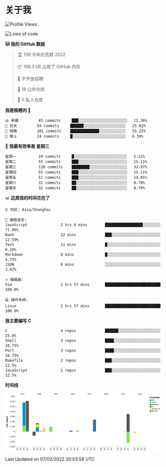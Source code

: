 # 关于我

<!--START_SECTION:waka-->
![Profile Views](http://img.shields.io/badge/%E4%B8%AA%E4%BA%BA%E5%B0%81%E9%9D%A2%E8%A7%82%E7%9C%8B%E6%AC%A1%E6%95%B0-38-blue)

![Lines of code](https://img.shields.io/badge/%E4%BB%8E%E3%80%8C%E4%BD%A0%E5%A5%BD%E4%B8%96%E7%95%8C%E3%80%8D%E6%88%91%E5%B7%B2%E7%BB%8F%E5%86%99%E4%BA%86-19%20Thousand%20%E8%A1%8C%E4%BB%A3%E7%A0%81-blue)

**🐱 我的 GitHub 数据** 

> 🏆 139 今年的贡献 2022
 > 
> 📦 198.3 kB 占用了 GitHub 内存 
 > 
> 🚫 不开放招聘
 > 
> 📜 18 公共仓库 
 > 
> 🔑 0 私人仓库  
 > 
**我是晚睡的 🦉** 

```text
🌞 早晨         45 commits     ███░░░░░░░░░░░░░░░░░░░░░░   12.36% 
🌆 白天         94 commits     ██████░░░░░░░░░░░░░░░░░░░   25.82% 
🌃 傍晚         201 commits    █████████████░░░░░░░░░░░░   55.22% 
🌙 晚上         24 commits     █░░░░░░░░░░░░░░░░░░░░░░░░   6.59%

```
📅 **我最有效率是 星期三** 

```text
星期一          19 commits     █░░░░░░░░░░░░░░░░░░░░░░░░   5.22% 
星期二          55 commits     ███░░░░░░░░░░░░░░░░░░░░░░   15.11% 
星期三          120 commits    ████████░░░░░░░░░░░░░░░░░   32.97% 
星期四          55 commits     ███░░░░░░░░░░░░░░░░░░░░░░   15.11% 
星期五          51 commits     ███░░░░░░░░░░░░░░░░░░░░░░   14.01% 
星期六          32 commits     ██░░░░░░░░░░░░░░░░░░░░░░░   8.79% 
星期天          32 commits     ██░░░░░░░░░░░░░░░░░░░░░░░   8.79%

```


📊 **这周我的时间花在了** 

```text
⌚︎ 时区: Asia/Shanghai

💬 编程语言: 
JavaScript               2 hrs 6 mins        █████████████████░░░░░░░░   71.06% 
Bash                     22 mins             ███░░░░░░░░░░░░░░░░░░░░░░   12.59% 
Text                     11 mins             █░░░░░░░░░░░░░░░░░░░░░░░░   6.28% 
Markdown                 8 mins              █░░░░░░░░░░░░░░░░░░░░░░░░   4.73% 
JSON                     6 mins              ░░░░░░░░░░░░░░░░░░░░░░░░░   3.43%

🔥 编辑器: 
Vim                      2 hrs 57 mins       █████████████████████████   100.0%

💻 操作系统: 
Linux                    2 hrs 57 mins       █████████████████████████   100.0%

```

**我主要编写 C** 

```text
C                        4 repos             ██████░░░░░░░░░░░░░░░░░░░   25.0% 
Shell                    3 repos             ████░░░░░░░░░░░░░░░░░░░░░   18.75% 
Perl                     3 repos             ████░░░░░░░░░░░░░░░░░░░░░   18.75% 
Makefile                 2 repos             ███░░░░░░░░░░░░░░░░░░░░░░   12.5% 
JavaScript               2 repos             ███░░░░░░░░░░░░░░░░░░░░░░   12.5%

```


**时间线**

![Chart not found](https://raw.githubusercontent.com/Arondight/Arondight/master/charts/bar_graph.png) 


 Last Updated on 07/02/2022 20:03:58 UTC
<!--END_SECTION:waka-->
